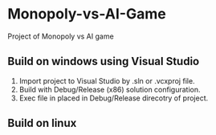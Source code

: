 # Monopoly-vs-AI-Game
Project of Monopoly vs AI game

## Build on windows using Visual Studio
1. Import project to Visual Studio by .sln or .vcxproj file.
2. Build with Debug/Release (x86) solution configuration.
3. Exec file in placed in Debug/Release direcotry of project.

## Build on linux
